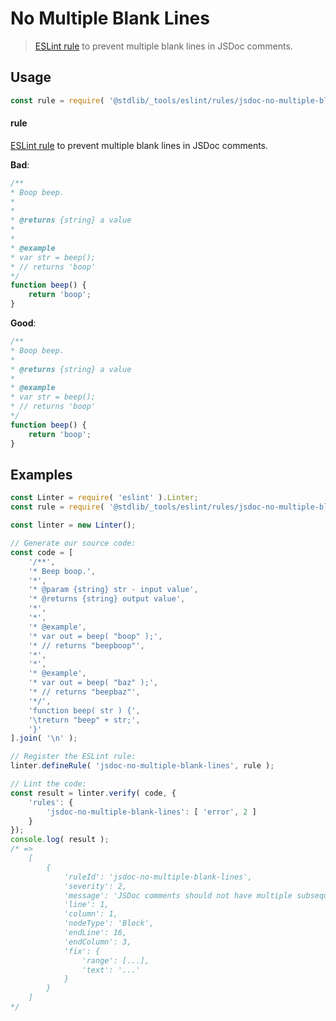 <!--

@license Apache-2.0

Copyright (c) 2023 The Stdlib Authors.

Licensed under the Apache License, Version 2.0 (the "License");
you may not use this file except in compliance with the License.
You may obtain a copy of the License at

   http://www.apache.org/licenses/LICENSE-2.0

Unless required by applicable law or agreed to in writing, software
distributed under the License is distributed on an "AS IS" BASIS,
WITHOUT WARRANTIES OR CONDITIONS OF ANY KIND, either express or implied.
See the License for the specific language governing permissions and
limitations under the License.

-->

# No Multiple Blank Lines

> [ESLint rule][eslint-rules] to prevent multiple blank lines in JSDoc comments.

<section class="intro">

</section>

<!-- /.intro -->

<section class="usage">

## Usage

```javascript
const rule = require( '@stdlib/_tools/eslint/rules/jsdoc-no-multiple-blank-lines' );
```

#### rule

[ESLint rule][eslint-rules] to prevent multiple blank lines in JSDoc comments.

**Bad**:

<!-- eslint-disable stdlib/jsdoc-no-multiple-blank-lines -->

```javascript
/**
* Boop beep.
*
*
* @returns {string} a value
*
*
* @example
* var str = beep();
* // returns 'boop'
*/
function beep() {
    return 'boop';
}
```

**Good**:

```javascript
/**
* Boop beep.
*
* @returns {string} a value
*
* @example
* var str = beep();
* // returns 'boop'
*/
function beep() {
    return 'boop';
}
```

</section>

<!-- /.usage -->

<section class="examples">

## Examples

<!-- eslint no-undef: "error" -->

```javascript
const Linter = require( 'eslint' ).Linter;
const rule = require( '@stdlib/_tools/eslint/rules/jsdoc-no-multiple-blank-lines' );

const linter = new Linter();

// Generate our source code:
const code = [
    '/**',
    '* Beep boop.',
    '*',
    '* @param {string} str - input value',
    '* @returns {string} output value',
    '*',
    '*',
    '* @example',
    '* var out = beep( "boop" );',
    '* // returns "beepboop"',
    '*',
    '*',
    '* @example',
    '* var out = beep( "baz" );',
    '* // returns "beepbaz"',
    '*/',
    'function beep( str ) {',
    '\treturn "beep" + str;',
    '}'
].join( '\n' );

// Register the ESLint rule:
linter.defineRule( 'jsdoc-no-multiple-blank-lines', rule );

// Lint the code:
const result = linter.verify( code, {
    'rules': {
        'jsdoc-no-multiple-blank-lines': [ 'error', 2 ]
    }
});
console.log( result );
/* =>
    [
        {
            'ruleId': 'jsdoc-no-multiple-blank-lines',
            'severity': 2,
            'message': 'JSDoc comments should not have multiple subsequent blank lines',
            'line': 1,
            'column': 1,
            'nodeType': 'Block',
            'endLine': 16,
            'endColumn': 3,
            'fix': {
                'range': [...],
                'text': '...'
            }
        }
    ]
*/
```

</section>

<!-- /.examples -->

<!-- Section for related `stdlib` packages. Do not manually edit this section, as it is automatically populated. -->

<section class="related">

</section>

<!-- /.related -->

<!-- Section for all links. Make sure to keep an empty line after the `section` element and another before the `/section` close. -->

<section class="links">

[eslint-rules]: https://eslint.org/docs/developer-guide/working-with-rules

</section>

<!-- /.links -->
